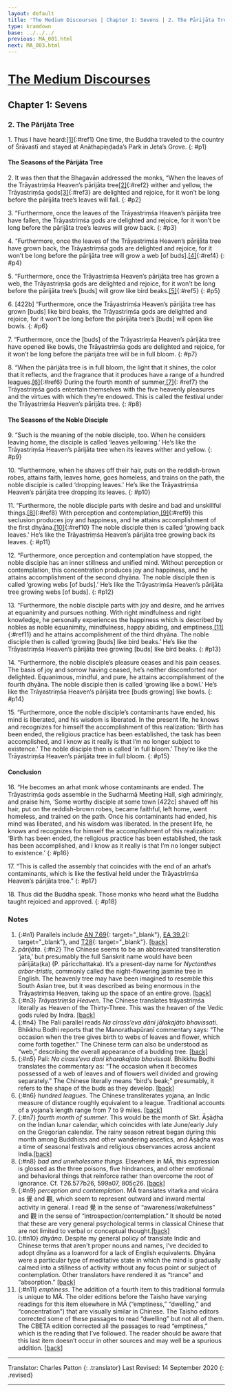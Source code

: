 ```yaml
---
layout: default
title: 'The Medium Discourses | Chapter 1: Sevens | 2. The Pārijāta Tree'
type: kramdown
base: ../../../
previous: MA_001.html
next: MA_003.html
---
```

# [The Medium Discourses](index.html)
## Chapter 1: Sevens
### 2. The Pārijāta Tree

1\. Thus I have heard:[\[1\]](#n1){:#ref1} One time, the Buddha traveled to the country of Śrāvastī and stayed at Anāthapiṇḍada’s Park in Jeta’s Grove.
{: #p1}

#### The Seasons of the Pārijāta Tree

2\. It was then that the Bhagavān addressed the monks, “When the leaves of the Trāyastriṃśa Heaven’s pārijāta tree[\[2\]](#n2){:#ref2} wither and yellow, the Trāyastriṃśa gods[\[3\]](#n3){:#ref3} are delighted and rejoice, for it won’t be long before the pārijāta tree’s leaves will fall.
{: #p2}

3\. “Furthermore, once the leaves of the Trāyastriṃśa Heaven’s pārijāta tree have fallen, the Trāyastriṃśa gods are delighted and rejoice, for it won’t be long before the pārijāta tree’s leaves will grow back.
{: #p3}

4\. “Furthermore, once the leaves of the Trāyastriṃśa Heaven’s pārijāta tree have grown back, the Trāyastriṃśa gods are delighted and rejoice, for it won’t be long before the pārijāta tree will grow a web [of buds].[\[4\]](#n4){:#ref4}
{: #p4}

5\. “Furthermore, once the Trāyastriṃśa Heaven’s pārijāta tree has grown a web, the Trāyastriṃśa gods are delighted and rejoice, for it won’t be long before the pārijāta tree’s [buds] will grow like bird beaks.[\[5\]](#n5){:#ref5}
{: #p5}

6\. [422b] “Furthermore, once the Trāyastriṃśa Heaven’s pārijāta tree has grown [buds] like bird beaks, the Trāyastriṃśa gods are delighted and rejoice, for it won’t be long before the pārijāta tree’s [buds] will open like bowls.
{: #p6}

7\. “Furthermore, once the [buds] of the Trāyastriṃśa Heaven’s pārijāta tree have opened like bowls, the Trāyastriṃśa gods are delighted and rejoice, for it won’t be long before the pārijāta tree will be in full bloom.
{: #p7}

8\. “When the pārijāta tree is in full bloom, the light that it shines, the color that it reflects, and the fragrance that it produces have a range of a hundred leagues.[\[6\]](#n6){:#ref6} During the fourth month of summer,[\[7\]](#n7){: #ref7} the Trāyastriṃśa gods entertain themselves with the five heavenly pleasures and the virtues with which they’re endowed. This is called the festival under the Trāyastriṃśa Heaven’s pārijāta tree.
{: #p8}

#### The Seasons of the Noble Disciple

9\. “Such is the meaning of the noble disciple, too. When he considers leaving home, the disciple is called ‘leaves yellowing.’ He’s like the Trāyastriṃśa Heaven’s pārijāta tree when its leaves wither and yellow.
{: #p9}

10\. “Furthermore, when he shaves off their hair, puts on the reddish-brown robes, attains faith, leaves home, goes homeless, and trains on the path, the noble disciple is called ‘dropping leaves.’ He’s like the Trāyastriṃśa Heaven’s pārijāta tree dropping its leaves.
{: #p10}

11\. “Furthermore, the noble disciple parts with desire and bad and unskillful things.[\[8\]](#n8){:#ref8} With perception and contemplation,[\[9\]](#n9){:#ref9} this seclusion produces joy and happiness, and he attains accomplishment of the first dhyāna.[\[10\]](#n10){:#ref10} The noble disciple then is called ‘growing back leaves.’ He’s like the Trāyastriṃśa Heaven’s pārijāta tree growing back its leaves.
{: #p11}

12\. “Furthermore, once perception and contemplation have stopped, the noble disciple has an inner stillness and unified mind. Without perception or contemplation, this concentration produces joy and happiness, and he attains accomplishment of the second dhyāna. The noble disciple then is called ‘growing webs [of buds].’ He’s like the Trāyastriṃśa Heaven’s pārijāta tree growing webs [of buds].
{: #p12}

13\. “Furthermore, the noble disciple parts with joy and desire, and he arrives at equanimity and pursues nothing. With right mindfulness and right knowledge, he personally experiences the happiness which is described by nobles as noble equanimity, mindfulness, happy abiding, and emptiness,[\[11\]](#n11){:#ref11} and he attains accomplishment of the third dhyāna. The noble disciple then is called ‘growing [buds] like bird beaks.’ He’s like the Trāyastriṃśa Heaven’s pārijāta tree growing [buds] like bird beaks.
{: #p13}

14\. “Furthermore, the noble disciple’s pleasure ceases and his pain ceases. The basis of joy and sorrow having ceased, he’s neither discomforted nor delighted. Equanimous, mindful, and pure, he attains accomplishment of the fourth dhyāna. The noble disciple then is called ‘growing like a bowl.’ He’s like the Trāyastriṃśa Heaven’s pārijāta tree [buds growing] like bowls.
{: #p14}

15\. “Furthermore, once the noble disciple’s contaminants have ended, his mind is liberated, and his wisdom is liberated. In the present life, he knows and recognizes for himself the accomplishment of this realization: ‘Birth has been ended, the religious practice has been established, the task has been accomplished, and I know as it really is that I’m no longer subject to existence.’ The noble disciple then is called ‘in full bloom.’ They’re like the Trāyastriṃśa Heaven’s pārijāta tree in full bloom.
{: #p15}

#### Conclusion

16\. “He becomes an arhat monk whose contaminants are ended. The Trāyastriṃśa gods assemble in the Sudharmā Meeting Hall, sigh admiringly, and praise him, ‘Some worthy disciple at some town [422c] shaved off his hair, put on the reddish-brown robes, became faithful, left home, went homeless, and trained on the path. Once his contaminants had ended, his mind was liberated, and his wisdom was liberated. In the present life, he knows and recognizes for himself the accomplishment of this realization: ‘Birth has been ended, the religious practice has been established, the task has been accomplished, and I know as it really is that I’m no longer subject to existence.’
{: #p16}

17\. “This is called the assembly that coincides with the end of an arhat’s contaminants, which is like the festival held under the Trāyastriṃśa Heaven’s pārijāta tree.”
{: #p17}

18\. Thus did the Buddha speak. Those monks who heard what the Buddha taught rejoiced and approved.
{: #p18}

### Notes

1. {:#n1} Parallels include [AN 7.69](https://suttacentral.net/an7.69){: target="_blank"}, [EA 39.2](https://suttacentral.net/ea39.2){: target="_blank"}, and [T28](https://suttacentral.net/T28){: target="_blank"}. [\[back\]](#ref1)
2. *pārijāta*. {:#n2} The Chinese seems to be an abbreviated transliteration ‘jata,’ but presumably the full Sanskrit name would have been pārijāta(ka) (P. pāricchattaka). It’s a present-day name for *Nyctanthes arbor-tristis*, commonly called the night-flowering jasmine tree in English. The heavenly tree may have been imagined to resemble this South Asian tree, but it was described as being enormous in the Trāyastriṃśa Heaven, taking up the space of an entire grove. [\[back\]](#ref2)
3. {:#n3} *Trāyastriṃśa Heaven*. The Chinese translates trāyastriṃśa literally as Heaven of the Thirty-Three. This was the heaven of the Vedic gods ruled by Indra. [\[back\]](#ref3)
4. {:#n4} The Pali parallel reads *Na cirass’eva dāni jālakajāto bhavissati*. Bhikkhu Bodhi reports that the Manorathapūraṇī commentary says: “The occasion when the tree gives birth to webs of leaves and flower, which come forth together.” The Chinese term can also be understood as “web,” describing the overall appearance of a budding tree. [\[back\]](#ref4)
5. {:#n5} Pali: *Na cirass’eva dani kharakajato bhavissati*. Bhikkhu Bodhi translates the commentary as: “The occasion when it becomes possessed of a web of leaves and of flowers well divided and growing separately.” The Chinese literally means “bird's beak;” presumably, it refers to the shape of the buds as they develop. [\[back\]](#ref5)
6. {:#n6} *hundred leagues*. The Chinese transliterates yojana, an Indic measure of distance roughly equivalent to a league. Traditional accounts of a yojana’s length range from 7 to 9 miles. [\[back\]](#ref6)
7. {:#n7} *fourth month of summer*. This would be the month of Skt. Āṣāḍha on the Indian lunar calendar, which coincides with late June/early July on the Gregorian calendar. The rainy season retreat began during this month among Buddhists and other wandering ascetics, and Āṣāḍha was a time of seasonal festivals and religious observances across ancient India.[\[back\]](#ref7)
8. {:#n8} *bad and unwholesome things*. Elsewhere in MĀ, this expression is glossed as the three poisons, five hindrances, and other emotional and behavioral things that reinforce rather than overcome the root of ignorance. Cf. T26.577b26, 599a07, 805c26. [\[back\]](#ref8)
9. {:#n9} *perception and contemplation*. MĀ translates vitarka and vicāra as 覺 and 觀, which seem to represent outward and inward mental activity in general. I read 覺 in the sense of “awareness/wakefulness” and 觀 in the sense of “introspection/contemplation.” It should be noted that these are very general psychological terms in classical Chinese that are not limited to verbal or conceptual thought.[\[back\]](#ref9)
10. {:#n10} *dhyāna*. Despite my general policy of translate Indic and Chinese terms that aren't proper nouns and names, I’ve decided to adopt dhyāna as a loanword for a lack of English equivalents. Dhyāna were a particular type of meditative state in which the mind is gradually calmed into a stillness of activity without any focus point or subject of contemplation. Other translators have rendered it as “trance” and “absorption.” [\[back\]](#ref10)
11. {:#n11} *emptiness*. The addition of a fourth item to this traditional formula is unique to MĀ. The older editions before the Taisho have varying readings for this item elsewhere in MĀ (“emptiness,” “dwelling,” and “concentration”) that are visually similar in Chinese. The Taisho editors corrected some of these passages to read “dwelling” but not all of them. The CBETA edition corrected all the passages to read “emptiness,” which is the reading that I’ve followed. The reader should be aware that this last item doesn’t occur in other sources and may well be a spurious addition. [\[back\]](#ref7)

---

Translator: Charles Patton
{: .translator}
Last Revised: 14 September 2020
{: .revised}

---
